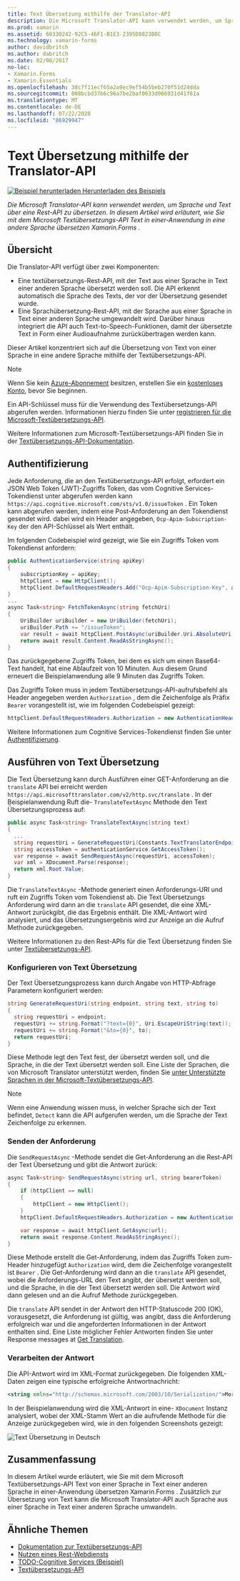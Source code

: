 ```yaml
---
title: Text Übersetzung mithilfe der Translator-API
description: Die Microsoft Translator-API kann verwendet werden, um Sprache und Text über eine Rest-API zu übersetzen. In diesem Artikel wird erläutert, wie Sie mit dem Microsoft Textübersetzungs-API Text in einer-Anwendung in eine andere Sprache übersetzen Xamarin.Forms .
ms.prod: xamarin
ms.assetid: 68330242-92C5-46F1-B1E3-2395D8823B0C
ms.technology: xamarin-forms
author: davidbritch
ms.author: dabritch
ms.date: 02/08/2017
no-loc:
- Xamarin.Forms
- Xamarin.Essentials
ms.openlocfilehash: 38c7f11ecf65a2a9ec9ef54b5beb270f51d24dda
ms.sourcegitcommit: 008bcbd37b6c96a7be2baf0633d066931d41f61a
ms.translationtype: MT
ms.contentlocale: de-DE
ms.lasthandoff: 07/22/2020
ms.locfileid: "86929947"
---
```

# <a name="text-translation-using-the-translator-api"></a>Text Übersetzung mithilfe der Translator-API

[![Beispiel herunterladen](~/media/shared/download.png) Herunterladen des Beispiels](https://docs.microsoft.com/samples/xamarin/xamarin-forms-samples/webservices-todocognitiveservices)

_Die Microsoft Translator-API kann verwendet werden, um Sprache und Text über eine Rest-API zu übersetzen. In diesem Artikel wird erläutert, wie Sie mit dem Microsoft Textübersetzungs-API Text in einer-Anwendung in eine andere Sprache übersetzen Xamarin.Forms ._

## <a name="overview"></a>Übersicht

Die Translator-API verfügt über zwei Komponenten:

- Eine textübersetzungs-Rest-API, mit der Text aus einer Sprache in Text einer anderen Sprache übersetzt werden soll. Die API erkennt automatisch die Sprache des Texts, der vor der Übersetzung gesendet wurde.
- Eine Sprachübersetzung-Rest-API, mit der Sprache aus einer Sprache in Text einer anderen Sprache umgewandelt wird. Darüber hinaus integriert die API auch Text-to-Speech-Funktionen, damit der übersetzte Text in Form einer Audioaufnahme zurückübertragen werden kann.

Dieser Artikel konzentriert sich auf die Übersetzung von Text von einer Sprache in eine andere Sprache mithilfe der Textübersetzungs-API.

> [!NOTE]
> Wenn Sie kein [Azure-Abonnement](/azure/guides/developer/azure-developer-guide#understanding-accounts-subscriptions-and-billing) besitzen, erstellen Sie ein [kostenloses Konto](https://aka.ms/azfree-docs-mobileapps), bevor Sie beginnen.

Ein API-Schlüssel muss für die Verwendung des Textübersetzungs-API abgerufen werden. Informationen hierzu finden Sie unter [registrieren für die Microsoft-Textübersetzungs-API](/azure/cognitive-services/translator/translator-text-how-to-signup/).

Weitere Informationen zum Microsoft-Textübersetzungs-API finden Sie in der [Textübersetzungs-API-Dokumentation](/azure/cognitive-services/translator/).

## <a name="authentication"></a>Authentifizierung

Jede Anforderung, die an den Textübersetzungs-API erfolgt, erfordert ein JSON Web Token (JWT)-Zugriffs Token, das vom Cognitive Services-Tokendienst unter abgerufen werden kann `https://api.cognitive.microsoft.com/sts/v1.0/issueToken` . Ein Token kann abgerufen werden, indem eine Post-Anforderung an den Tokendienst gesendet wird. dabei wird ein Header angegeben, `Ocp-Apim-Subscription-Key` der den API-Schlüssel als Wert enthält.

Im folgenden Codebeispiel wird gezeigt, wie Sie ein Zugriffs Token vom Tokendienst anfordern:

```csharp
public AuthenticationService(string apiKey)
{
    subscriptionKey = apiKey;
    httpClient = new HttpClient();
    httpClient.DefaultRequestHeaders.Add("Ocp-Apim-Subscription-Key", apiKey);
}
...
async Task<string> FetchTokenAsync(string fetchUri)
{
    UriBuilder uriBuilder = new UriBuilder(fetchUri);
    uriBuilder.Path += "/issueToken";
    var result = await httpClient.PostAsync(uriBuilder.Uri.AbsoluteUri, null);
    return await result.Content.ReadAsStringAsync();
}
```

Das zurückgegebene Zugriffs Token, bei dem es sich um einen Base64-Text handelt, hat eine Ablaufzeit von 10 Minuten. Aus diesem Grund erneuert die Beispielanwendung alle 9 Minuten das Zugriffs Token.

Das Zugriffs Token muss in jedem Textübersetzungs-API-aufrufsbefehl als Header angegeben werden `Authorization` , dem die Zeichenfolge als Präfix `Bearer` vorangestellt ist, wie im folgenden Codebeispiel gezeigt:

```csharp
httpClient.DefaultRequestHeaders.Authorization = new AuthenticationHeaderValue("Bearer", bearerToken);
```

Weitere Informationen zum Cognitive Services-Tokendienst finden Sie unter [Authentifizierung](/azure/cognitive-services/translator/reference/v3-0-reference#authentication).

## <a name="performing-text-translation"></a>Ausführen von Text Übersetzung

Die Text Übersetzung kann durch Ausführen einer GET-Anforderung an die `translate` API bei erreicht werden `https://api.microsofttranslator.com/v2/http.svc/translate` . In der Beispielanwendung Ruft die- `TranslateTextAsync` Methode den Text Übersetzungsprozess auf:

```csharp
public async Task<string> TranslateTextAsync(string text)
{
  ...
  string requestUri = GenerateRequestUri(Constants.TextTranslatorEndpoint, text, "en", "de");
  string accessToken = authenticationService.GetAccessToken();
  var response = await SendRequestAsync(requestUri, accessToken);
  var xml = XDocument.Parse(response);
  return xml.Root.Value;
}
```

Die `TranslateTextAsync` -Methode generiert einen Anforderungs-URI und ruft ein Zugriffs Token vom Tokendienst ab. Die Text Übersetzungs Anforderung wird dann an die `translate` API gesendet, die eine XML-Antwort zurückgibt, die das Ergebnis enthält. Die XML-Antwort wird analysiert, und das Übersetzungsergebnis wird zur Anzeige an die Aufruf Methode zurückgegeben.

Weitere Informationen zu den Rest-APIs für die Text Übersetzung finden Sie unter [Textübersetzungs-API](/azure/cognitive-services/translator/reference/v3-0-reference).

### <a name="configuring-text-translation"></a>Konfigurieren von Text Übersetzung

Der Text Übersetzungsprozess kann durch Angabe von HTTP-Abfrage Parametern konfiguriert werden:

```csharp
string GenerateRequestUri(string endpoint, string text, string to)
{
  string requestUri = endpoint;
  requestUri += string.Format("?text={0}", Uri.EscapeUriString(text));
  requestUri += string.Format("&to={0}", to);
  return requestUri;
}
```

Diese Methode legt den Text fest, der übersetzt werden soll, und die Sprache, in die der Text übersetzt werden soll. Eine Liste der Sprachen, die von Microsoft Translator unterstützt werden, finden Sie [unter Unterstützte Sprachen in der Microsoft-Textübersetzungs-API](/azure/cognitive-services/translator/languages/).

> [!NOTE]
> Wenn eine Anwendung wissen muss, in welcher Sprache sich der Text befindet, `Detect` kann die API aufgerufen werden, um die Sprache der Text Zeichenfolge zu erkennen.

### <a name="sending-the-request"></a>Senden der Anforderung

Die `SendRequestAsync` -Methode sendet die Get-Anforderung an die Rest-API der Text Übersetzung und gibt die Antwort zurück:

```csharp
async Task<string> SendRequestAsync(string url, string bearerToken)
{
    if (httpClient == null)
    {
        httpClient = new HttpClient();
    }
    httpClient.DefaultRequestHeaders.Authorization = new AuthenticationHeaderValue("Bearer", bearerToken);

    var response = await httpClient.GetAsync(url);
    return await response.Content.ReadAsStringAsync();
}
```

Diese Methode erstellt die Get-Anforderung, indem das Zugriffs Token zum-Header hinzugefügt `Authorization` wird, dem die Zeichenfolge vorangestellt ist `Bearer` . Die Get-Anforderung wird dann an die `translate` API gesendet, wobei die Anforderungs-URL den Text angibt, der übersetzt werden soll, und die Sprache, in die der Text übersetzt werden soll. Die Antwort wird dann gelesen und an die Aufruf Methode zurückgegeben.

Die `translate` API sendet in der Antwort den HTTP-Statuscode 200 (OK), vorausgesetzt, die Anforderung ist gültig, was angibt, dass die Anforderung erfolgreich war und die angeforderten Informationen in der Antwort enthalten sind. Eine Liste möglicher Fehler Antworten finden Sie unter Response messages at [Get Translation](/azure/cognitive-services/translator/reference/v3-0-translate).

### <a name="processing-the-response"></a>Verarbeiten der Antwort

Die API-Antwort wird im XML-Format zurückgegeben. Die folgenden XML-Daten zeigen eine typische erfolgreiche Antwortnachricht:

```xml
<string xmlns="http://schemas.microsoft.com/2003/10/Serialization/">Morgen kaufen gehen ein</string>
```

In der Beispielanwendung wird die XML-Antwort in eine- `XDocument` Instanz analysiert, wobei der XML-Stamm Wert an die aufrufende Methode für die Anzeige zurückgegeben wird, wie in den folgenden Screenshots gezeigt:

![Text Übersetzung in Deutsch](text-translation-images/text-translation.png)

## <a name="summary"></a>Zusammenfassung

In diesem Artikel wurde erläutert, wie Sie mit dem Microsoft Textübersetzungs-API Text von einer Sprache in Text einer anderen Sprache in einer-Anwendung übersetzen Xamarin.Forms . Zusätzlich zur Übersetzung von Text kann die Microsoft Translator-API auch Sprache aus einer Sprache in Text einer anderen Sprache umwandeln.

## <a name="related-links"></a>Ähnliche Themen

- [Dokumentation zur Textübersetzungs-API](/azure/cognitive-services/translator/)
- [Nutzen eines Rest-Webdiensts](~/xamarin-forms/data-cloud/web-services/rest.md)
- [TODO-Cognitive Services (Beispiel)](https://docs.microsoft.com/samples/xamarin/xamarin-forms-samples/webservices-todocognitiveservices)
- [Textübersetzungs-API](/azure/cognitive-services/translator/reference/v3-0-reference)
